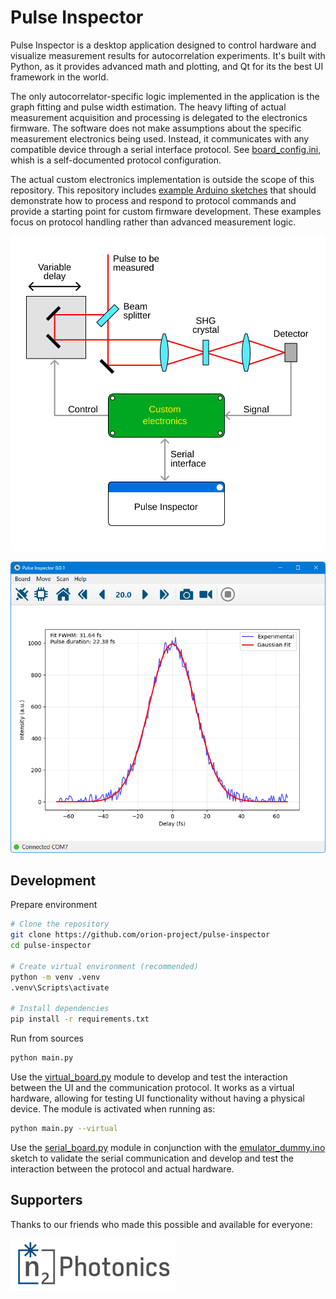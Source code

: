 # Pulse Inspector

Pulse Inspector is a desktop application designed to control hardware and visualize measurement results for autocorrelation experiments. It's built with Python, as it provides advanced math and plotting, and Qt for its the best UI framework in the world.

The only autocorrelator-specific logic implemented in the application is the graph fitting and pulse width estimation. The heavy lifting of actual measurement acquisition and processing is delegated to the electronics firmware. The software does not make assumptions about the specific measurement electronics being used. Instead, it communicates with any compatible device through a serial interface protocol. See [board_config.ini](./board_config.ini), whish is a self-documented protocol configuration.

The actual custom electronics implementation is outside the scope of this repository. This repository includes [example Arduino sketches](./arduino/emulator_dummy/README.md) that should demonstrate how to process and respond to protocol commands and provide a starting point for custom firmware development. These examples focus on protocol handling rather than advanced measurement logic.

![](./docs/drawing.svg)

![](./docs/screen_0.0.1.png)

## Development

Prepare environment

```bash
# Clone the repository
git clone https://github.com/orion-project/pulse-inspector
cd pulse-inspector

# Create virtual environment (recommended)
python -m venv .venv
.venv\Scripts\activate

# Install dependencies
pip install -r requirements.txt
```

Run from sources

```bash
python main.py
```

Use the [virtual_board.py](./virtual_board.py) module to develop and test the interaction between the UI and the communication protocol. It works as a virtual hardware, allowing for testing UI functionality without having a physical device. The module is activated when running as:

```bash
python main.py --virtual
```

Use the [serial_board.py](./serial_board.py) module in conjunction with the [emulator_dummy.ino](./arduino/emulator_dummy/README.md) sketch to validate the serial communication and develop and test the interaction between the protocol and actual hardware.

## Supporters

Thanks to our friends who made this possible and available for everyone:

<a href="https://www.n2-photonics.de"><img src="docs/n2-photonics.png" alt="n2 Photonics"></a>
